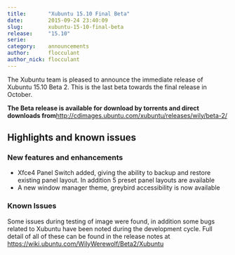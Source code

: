 ```yaml
---
title:       "Xubuntu 15.10 Final Beta"
date:        2015-09-24 23:40:09
slug:        xubuntu-15-10-final-beta
release:     "15.10"
serie:       
category:    announcements
author:      flocculant
author_nick: flocculant
---
```


The Xubuntu team is pleased to announce the immediate release of Xubuntu 15.10 Beta 2. This is the last beta towards the final release in October.

**The Beta release is available for download by torrents and direct downloads from**<http://cdimages.ubuntu.com/xubuntu/releases/wily/beta-2/>

Highlights and known issues
---------------------------

### New features and enhancements

- Xfce4 Panel Switch added, giving the ability to backup and restore existing panel layout. In addition 5 preset panel layouts are available
- A new window manager theme, greybird accessibility is now available

### Known Issues

Some issues during testing of image were found, in addition some bugs related to Xubuntu have been noted during the development cycle. Full detail of all of these can be found in the release notes at <https://wiki.ubuntu.com/WilyWerewolf/Beta2/Xubuntu>
